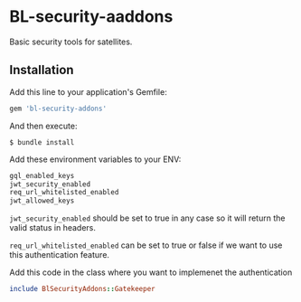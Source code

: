 # BL-security-aaddons

Basic security tools for satellites.

## Installation

Add this line to your application's Gemfile:

```ruby
gem 'bl-security-addons'
```

And then execute:
```
$ bundle install
```

Add these environment variables to your ENV:
```ruby
gql_enabled_keys
jwt_security_enabled
req_url_whitelisted_enabled
jwt_allowed_keys
```
```jwt_security_enabled``` should be set to true in any case so it will return the valid status in headers.

```req_url_whitelisted_enabled``` can be set to true or false if we want to use this authentication feature.

Add this code in the class where you want to implemenet the authentication
``` ruby 
include BlSecurityAddons::Gatekeeper
````